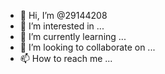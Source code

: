 - 👋 Hi, I’m @29144208
- 👀 I’m interested in ...
- 🌱 I’m currently learning ...
- 💞️ I’m looking to collaborate on ...
- 📫 How to reach me ...

<!---
29144208/29144208 is a ✨ special ✨ repository because its `README.md` (this file) appears on your GitHub profile.
You can click the Preview link to take a look at your changes.
--->
